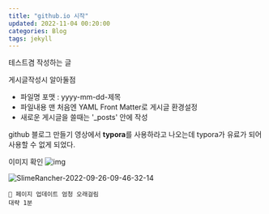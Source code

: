 ```yaml
---
title: "github.io 시작"
updated: 2022-11-04 00:20:00
categories: Blog
tags: jekyll
---
```

테스트겸 작성하는 글

게시글작성시 알아둘점

* 파일명 포맷 : yyyy-mm-dd-제목
* 파일내용 맨 처음엔 YAML Front Matter로 게시글 환경설정
* 새로운 게시글을 쓸때는 '_posts' 안에 작성

github 블로그 만들기 영상에서 **typora**를 사용하라고 나오는데 typora가 유료가 되어 사용할 수 없게 되었다.

이미지 확인
![img](../images/2022-11-04-first-post/SlimeRancher-2022-09-26-09-46-32-14.png)

![SlimeRancher-2022-09-26-09-46-32-14](https://user-images.githubusercontent.com/68219918/200024409-4a003f01-d079-4f4b-ad3c-e4b40a882587.png)

```
🤨 페이지 업데이트 엄청 오래걸림
대략 1분
```
